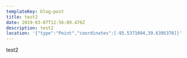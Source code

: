 ```yaml
---
templateKey: blog-post
title: test2
date: 2019-03-07T12:56:09.476Z
description: test2
location: '{"type":"Point","coordinates":[-95.5371094,39.6395376]}'
---
```

test2

